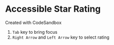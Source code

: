 # Accessible Star Rating
Created with CodeSandbox

  1. `Tab` key to bring focus
  2. `Right Arrow` and `Left Arrow` key to select rating 
